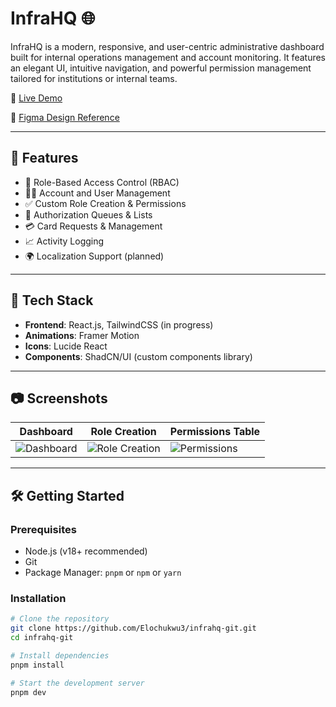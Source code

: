 # InfraHQ 🌐

InfraHQ is a modern, responsive, and user-centric administrative dashboard built for internal operations management and account monitoring. It features an elegant UI, intuitive navigation, and powerful permission management tailored for institutions or internal teams.

🔗 [Live Demo](https://infrahq.vercel.app/)

📁 [Figma Design Reference](https://www.figma.com/design/kxTFknUuQ1J0xiMZKoFmiQ/LAPO-Web-App?node-id=524-10429&t=m2SgNUsprjLS0k80-1)

---

## 🚀 Features

- 🔐 Role-Based Access Control (RBAC)
- 🧑‍💼 Account and User Management
- ✅ Custom Role Creation & Permissions
- 🧾 Authorization Queues & Lists
- 💳 Card Requests & Management
- 📈 Activity Logging
- 🌍 Localization Support (planned)

---

## 🧱 Tech Stack

- **Frontend**: React.js, TailwindCSS (in progress)
- **Animations**: Framer Motion
- **Icons**: Lucide React
- **Components**: ShadCN/UI (custom components library)

---

## 📷 Screenshots

| Dashboard | Role Creation | Permissions Table |
|----------|----------------|-------------------|
| ![Dashboard](https://i.imgur.com/YOUR_DASHBOARD_IMG.png) | ![Role Creation](https://i.imgur.com/YOUR_ROLE_IMG.png) | ![Permissions](https://i.imgur.com/YOUR_PERMISSIONS_IMG.png) |


---

## 🛠️ Getting Started

### Prerequisites

- Node.js (v18+ recommended)
- Git
- Package Manager: `pnpm` or `npm` or `yarn`

### Installation

```bash
# Clone the repository
git clone https://github.com/Elochukwu3/infrahq-git.git
cd infrahq-git

# Install dependencies
pnpm install

# Start the development server
pnpm dev
